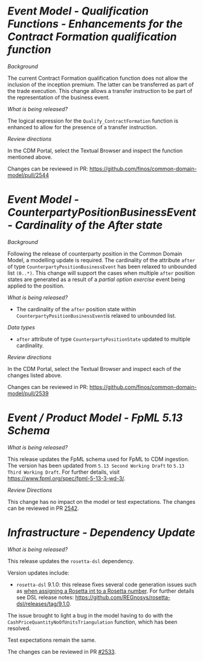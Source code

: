 # _Event Model - Qualification Functions - Enhancements for the Contract Formation qualification function_

_Background_

The current Contract Formation qualification function does not allow the inclusion of the inception premium. The latter can be transferred as part of the trade execution. This change allows a transfer instruction to be part of the representation of the business event.


_What is being released?_

The logical expression for the `Qualify_ContractFormation` function is enhanced to allow for the presence of a transfer instruction.


_Review directions_

In the CDM Portal, select the Textual Browser and inspect the function mentioned above.

Changes can be reviewed in PR: https://github.com/finos/common-domain-model/pull/2544

# _Event Model - CounterpartyPositionBusinessEvent - Cardinality of the After state_

_Background_

Following the release of counterparty position in the Common Domain Model, a modelling update is required. The cardinality of the attribute `after` of type `CounterpartyPositionBusinessEvent` has been relaxed to unbounded list `(0..*)`. This change will support the cases when multiple `after` position states are generated as a result of a _partial option exercise_ event being applied to the position.


_What is being released?_

- The cardinality of the `after` position state within `CounterpartyPositionBusinessEvent`is relaxed to unbounded list.

_Data types_

- `after` attribute of type `CounterpartyPositionState` updated to multiple cardinality.

_Review directions_

In the CDM Portal, select the Textual Browser and inspect each of the changes listed above.

Changes can be reviewed in PR: https://github.com/finos/common-domain-model/pull/2539

# *Event / Product Model - FpML 5.13 Schema*

_What is being released?_

This release updates the FpML schema used for FpML to CDM ingestion. The version has been updated from `5.13 Second Working Draft` to `5.13 Third Working Draft`.  For further details, visit https://www.fpml.org/spec/fpml-5-13-3-wd-3/.

_Review Directions_

This change has no impact on the model or test expectations. The changes can be reviewed in PR [2542](https://github.com/finos/common-domain-model/pull/2542).

# *Infrastructure - Dependency Update*

_What is being released?_

This release updates the `rosetta-dsl` dependency.

Version updates include:
- `rosetta-dsl` 9.1.0: this release fixes several code generation issues such as [when assigning a Rosetta int to a Rosetta number](https://github.com/REGnosys/rosetta-dsl/issues/579). For further details see DSL release notes: https://github.com/REGnosys/rosetta-dsl/releases/tag/9.1.0.

The issue brought to light a bug in the model having to do with the `CashPriceQuantityNoOfUnitsTriangulation` function, which has been resolved.

Test expectations remain the same.

The changes can be reviewed in PR [#2533](https://github.com/finos/common-domain-model/pull/2533).
